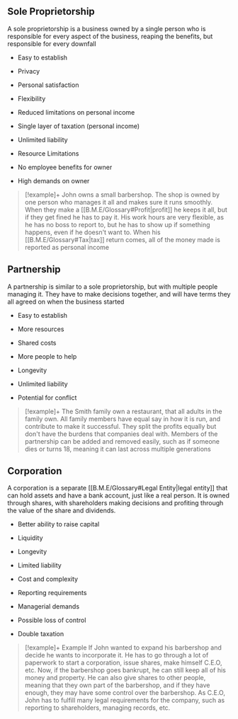 ## Sole Proprietorship
A sole proprietorship is a business owned by a single person who is responsible for every aspect of the business, reaping the benefits, but responsible for every downfall

- Easy to establish
- Privacy
- Personal satisfaction
- Flexibility
- Reduced limitations on personal income
- Single layer of taxation (personal income)

- Unlimited liability
- Resource Limitations
- No employee benefits for owner
- High demands on owner

> [!example]+
> John owns a small barbershop. The shop is owned by one person who manages it all and makes sure it runs smoothly. When they make a [[B.M.E/Glossary#Profit|profit]] he keeps it all, but if they get fined he has to pay it. His work hours are very flexible, as he has no boss to report to, but he has to show up if something happens, even if he doesn't want to. When his [[B.M.E/Glossary#Tax|tax]] return comes, all of the money made is reported as personal income
## Partnership
A partnership is similar to a sole proprietorship, but with multiple people managing it. They have to make decisions together, and will have terms they all agreed on when the business started

- Easy to establish
- More resources
- Shared costs
- More people to help
- Longevity

- Unlimited liability
- Potential for conflict

> [!example]+
> The Smith family own a restaurant, that all adults in the family own. All family members have equal say in how it is run, and contribute to make it successful. They split the profits equally but don't have the burdens that companies deal with. Members of the partnership can be added and removed easily, such as if someone dies or turns 18, meaning it can last across multiple generations

## Corporation
A corporation is a separate [[B.M.E/Glossary#Legal Entity|legal entity]] that can hold assets and have a bank account, just like a real person. It is owned through shares, with shareholders making decisions and profiting through the value of the share and dividends.

- Better ability to raise capital
- Liquidity
- Longevity
- Limited liability

- Cost and complexity
- Reporting requirements
- Managerial demands
- Possible loss of control
- Double taxation

> [!example]+ Example 
> If John wanted to expand his barbershop and decide he wants to incorporate it. He has to go through a lot of paperwork to start a corporation, issue shares, make himself C.E.O, etc. Now, if the barbershop goes bankrupt, he can still keep all of his money and property. He can also give shares to other people, meaning that they own part of the barbershop, and if they have enough, they may have some control over the barbershop. As C.E.O, John has to fulfill many legal requirements for the company, such as reporting to shareholders, managing records, etc.
